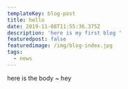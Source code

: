 ```yaml
---
templateKey: blog-post
title: hello
date: 2019-11-08T11:55:36.375Z
description: 'here is my first blog '
featuredpost: false
featuredimage: /img/blog-index.jpg
tags:
  - news
---
```

here is the body ~ hey
